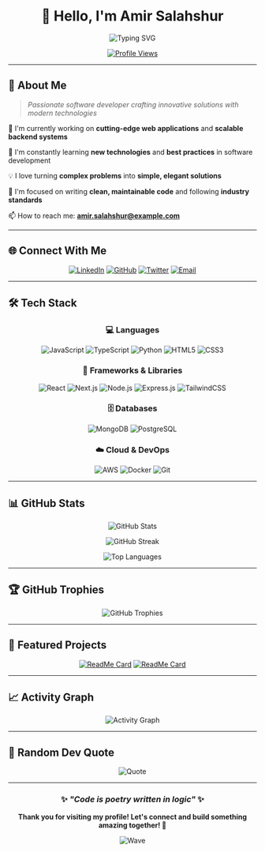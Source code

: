 <div align="center">

# 👋 Hello, I'm Amir Salahshur

<img src="https://readme-typing-svg.herokuapp.com?font=Fira+Code&pause=1000&color=36BCF7&center=true&vCenter=true&width=435&lines=Full-Stack+Developer;Software+Engineer;Problem+Solver;Tech+Enthusiast" alt="Typing SVG" />

[![Profile Views](https://komarev.com/ghpvc/?username=amir.salahshur&label=Profile%20views&color=0e75b6&style=flat)](https://github.com/amir.salahshur)

</div>

---

## 🚀 About Me

> *Passionate software developer crafting innovative solutions with modern technologies*

🔭 I'm currently working on **cutting-edge web applications** and **scalable backend systems**

🌱 I'm constantly learning **new technologies** and **best practices** in software development

💡 I love turning **complex problems** into **simple, elegant solutions**

🎯 I'm focused on writing **clean, maintainable code** and following **industry standards**

📫 How to reach me: **amir.salahshur@example.com**

---

## 🌐 Connect With Me

<div align="center">

[![LinkedIn](https://img.shields.io/badge/LinkedIn-0077B5?style=for-the-badge&logo=linkedin&logoColor=white)](https://linkedin.com/in/amir-salahshur)
[![GitHub](https://img.shields.io/badge/GitHub-100000?style=for-the-badge&logo=github&logoColor=white)](https://github.com/amir.salahshur)
[![Twitter](https://img.shields.io/badge/Twitter-1DA1F2?style=for-the-badge&logo=twitter&logoColor=white)](https://twitter.com/amir_salahshur)
[![Email](https://img.shields.io/badge/Email-D14836?style=for-the-badge&logo=gmail&logoColor=white)](mailto:amir.salahshur@example.com)

</div>

---

## 🛠️ Tech Stack

<div align="center">

### 💻 Languages
![JavaScript](https://img.shields.io/badge/JavaScript-F7DF1E?style=for-the-badge&logo=javascript&logoColor=black)
![TypeScript](https://img.shields.io/badge/TypeScript-007ACC?style=for-the-badge&logo=typescript&logoColor=white)
![Python](https://img.shields.io/badge/Python-3776AB?style=for-the-badge&logo=python&logoColor=white)
![HTML5](https://img.shields.io/badge/HTML5-E34F26?style=for-the-badge&logo=html5&logoColor=white)
![CSS3](https://img.shields.io/badge/CSS3-1572B6?style=for-the-badge&logo=css3&logoColor=white)

### 🚀 Frameworks & Libraries
![React](https://img.shields.io/badge/React-20232A?style=for-the-badge&logo=react&logoColor=61DAFB)
![Next.js](https://img.shields.io/badge/Next.js-000000?style=for-the-badge&logo=nextdotjs&logoColor=white)
![Node.js](https://img.shields.io/badge/Node.js-43853D?style=for-the-badge&logo=node.js&logoColor=white)
![Express.js](https://img.shields.io/badge/Express.js-404D59?style=for-the-badge&logo=express&logoColor=white)
![TailwindCSS](https://img.shields.io/badge/Tailwind_CSS-38B2AC?style=for-the-badge&logo=tailwind-css&logoColor=white)

### 🗄️ Databases
![MongoDB](https://img.shields.io/badge/MongoDB-4EA94B?style=for-the-badge&logo=mongodb&logoColor=white)
![PostgreSQL](https://img.shields.io/badge/PostgreSQL-316192?style=for-the-badge&logo=postgresql&logoColor=white)

### ☁️ Cloud & DevOps
![AWS](https://img.shields.io/badge/Amazon_AWS-232F3E?style=for-the-badge&logo=amazon-aws&logoColor=white)
![Docker](https://img.shields.io/badge/Docker-2CA5E0?style=for-the-badge&logo=docker&logoColor=white)
![Git](https://img.shields.io/badge/Git-F05032?style=for-the-badge&logo=git&logoColor=white)

</div>

---

## 📊 GitHub Stats

<div align="center">

![GitHub Stats](https://github-readme-stats.vercel.app/api?username=amir.salahshur&theme=radical&hide_border=false&include_all_commits=true&count_private=true)

![GitHub Streak](https://github-readme-streak-stats.herokuapp.com/?user=amir.salahshur&theme=radical&hide_border=false)

![Top Languages](https://github-readme-stats.vercel.app/api/top-langs/?username=amir.salahshur&theme=radical&hide_border=false&include_all_commits=true&count_private=true&layout=compact)

</div>

---

## 🏆 GitHub Trophies

<div align="center">

![GitHub Trophies](https://github-profile-trophy.vercel.app/?username=amir.salahshur&theme=radical&no-frame=false&no-bg=false&margin-w=4)

</div>

---

## 🎯 Featured Projects

<div align="center">

[![ReadMe Card](https://github-readme-stats.vercel.app/api/pin/?username=amir.salahshur&repo=awesome-project&theme=radical)](https://github.com/amir.salahshur/awesome-project)
[![ReadMe Card](https://github-readme-stats.vercel.app/api/pin/?username=amir.salahshur&repo=another-project&theme=radical)](https://github.com/amir.salahshur/another-project)

</div>

---

## 📈 Activity Graph

<div align="center">

![Activity Graph](https://github-readme-activity-graph.vercel.app/graph?username=amir.salahshur&bg_color=0d1117&color=58a6ff&line=58a6ff&point=f0f6fc&area=true&hide_border=true)

</div>

---

## 💭 Random Dev Quote

<div align="center">

![Quote](https://quotes-github-readme.vercel.app/api?type=horizontal&theme=radical)

</div>

---

<div align="center">

### ✨ *"Code is poetry written in logic"* ✨

**Thank you for visiting my profile! Let's connect and build something amazing together! 🚀**

![Wave](https://raw.githubusercontent.com/mayhemantt/mayhemantt/Update/svg/Bottom.svg)

</div>